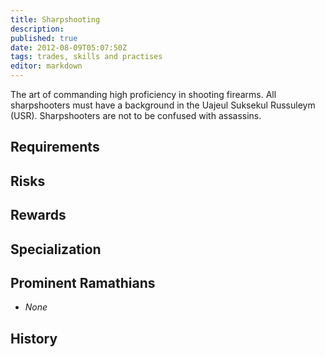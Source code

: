```yaml
---
title: Sharpshooting
description:
published: true
date: 2012-08-09T05:07:50Z
tags: trades, skills and practises
editor: markdown
---
```


The art of commanding high proficiency in shooting firearms. All sharpshooters must have a background in the Uajeul Suksekul Russuleym (USR). Sharpshooters are not to be confused with assassins.

## Requirements

## Risks

## Rewards

## Specialization

## Prominent Ramathians

- *None*

## History

